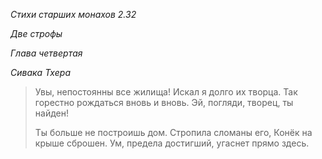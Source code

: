 *Стихи старших монахов 2\.32*

*Две строфы*

*Глава четвертая*

*Сивака Тхера*

> Увы, непостоянны все жилища\!
> Искал я долго их творца\.
> Так горестно рождаться вновь и вновь\.
> Эй, погляди, творец, ты найден\!
>
> Ты больше не построишь дом\.
> Стропила сломаны его,
> Конёк на крыше сброшен\.
> Ум, предела достигший, угаснет прямо здесь\.